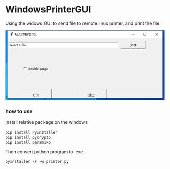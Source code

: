 # WindowsPrinterGUI
Using the widows GUI to send file to remote linux printer, and print the file

![Printer](https://github.com/haidi-ustc/WindowsPrinterGUI/blob/master/printer.png)

### how to use

Install relative package on the windows

```
pip install PyInstaller
pip install pycrypto
pip install paramiko
```

Then convert python program to .exe 

```
pyinstaller -F -w printer.py 
```
